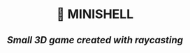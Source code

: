 <h1 align="center">
	📖 MINISHELL
</h1>
<h2 align="center">
	<b><i>Small 3D game created with raycasting</i></b>
</h2>
